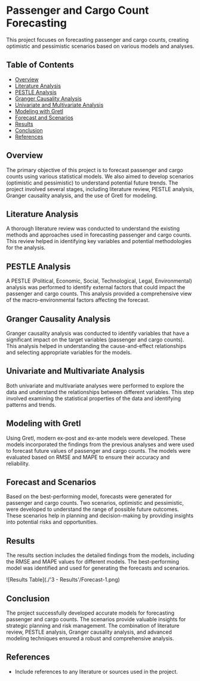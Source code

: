 # Passenger and Cargo Count Forecasting

This project focuses on forecasting passenger and cargo counts, creating optimistic and pessimistic scenarios based on various models and analyses.

## Table of Contents
- [Overview](#overview)
- [Literature Analysis](#literature-analysis)
- [PESTLE Analysis](#pestle-analysis)
- [Granger Causality Analysis](#granger-causality-analysis)
- [Univariate and Multivariate Analysis](#univariate-and-multivariate-analysis)
- [Modeling with Gretl](#modeling-with-gretl)
- [Forecast and Scenarios](#forecast-and-scenarios)
- [Results](#results)
- [Conclusion](#conclusion)
- [References](#references)

## Overview
The primary objective of this project is to forecast passenger and cargo counts using various statistical models. We also aimed to develop scenarios (optimistic and pessimistic) to understand potential future trends. The project involved several stages, including literature review, PESTLE analysis, Granger causality analysis, and the use of Gretl for modeling.

## Literature Analysis
A thorough literature review was conducted to understand the existing methods and approaches used in forecasting passenger and cargo counts. This review helped in identifying key variables and potential methodologies for the analysis.

## PESTLE Analysis
A PESTLE (Political, Economic, Social, Technological, Legal, Environmental) analysis was performed to identify external factors that could impact the passenger and cargo counts. This analysis provided a comprehensive view of the macro-environmental factors affecting the forecast.

## Granger Causality Analysis
Granger causality analysis was conducted to identify variables that have a significant impact on the target variables (passenger and cargo counts). This analysis helped in understanding the cause-and-effect relationships and selecting appropriate variables for the models.

## Univariate and Multivariate Analysis
Both univariate and multivariate analyses were performed to explore the data and understand the relationships between different variables. This step involved examining the statistical properties of the data and identifying patterns and trends.

## Modeling with Gretl
Using Gretl, modern ex-post and ex-ante models were developed. These models incorporated the findings from the previous analyses and were used to forecast future values of passenger and cargo counts. The models were evaluated based on RMSE and MAPE to ensure their accuracy and reliability.

## Forecast and Scenarios
Based on the best-performing model, forecasts were generated for passenger and cargo counts. Two scenarios, optimistic and pessimistic, were developed to understand the range of possible future outcomes. These scenarios help in planning and decision-making by providing insights into potential risks and opportunities.

## Results
The results section includes the detailed findings from the models, including the RMSE and MAPE values for different models. The best-performing model was identified and used for generating the forecasts and scenarios. 

![Results Table](./'3 - Results'/Forecast-1.png) <!-- Update with the actual path to your image -->

## Conclusion
The project successfully developed accurate models for forecasting passenger and cargo counts. The scenarios provide valuable insights for strategic planning and risk management. The combination of literature review, PESTLE analysis, Granger causality analysis, and advanced modeling techniques ensured a robust and comprehensive analysis.

## References
- Include references to any literature or sources used in the project.
